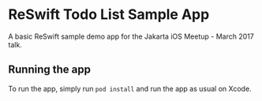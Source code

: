 # ReSwift Todo List Sample App
A basic ReSwift sample demo app for the Jakarta iOS Meetup - March 2017 talk. 

## Running the app 
To run the app, simply run `pod install` and run the app as usual on Xcode.



